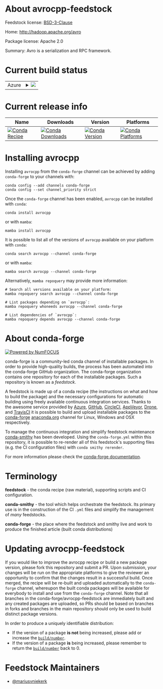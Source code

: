 About avrocpp-feedstock
=======================

Feedstock license: [BSD-3-Clause](https://github.com/conda-forge/avrocpp-feedstock/blob/main/LICENSE.txt)

Home: http://hadoop.apache.org/avro

Package license: Apache 2.0

Summary: Avro is a serialization and RPC framework.

Current build status
====================


<table>
    
  <tr>
    <td>Azure</td>
    <td>
      <details>
        <summary>
          <a href="https://dev.azure.com/conda-forge/feedstock-builds/_build/latest?definitionId=2756&branchName=main">
            <img src="https://dev.azure.com/conda-forge/feedstock-builds/_apis/build/status/avrocpp-feedstock?branchName=main">
          </a>
        </summary>
        <table>
          <thead><tr><th>Variant</th><th>Status</th></tr></thead>
          <tbody><tr>
              <td>linux_64</td>
              <td>
                <a href="https://dev.azure.com/conda-forge/feedstock-builds/_build/latest?definitionId=2756&branchName=main">
                  <img src="https://dev.azure.com/conda-forge/feedstock-builds/_apis/build/status/avrocpp-feedstock?branchName=main&jobName=linux&configuration=linux%20linux_64_" alt="variant">
                </a>
              </td>
            </tr><tr>
              <td>osx_64</td>
              <td>
                <a href="https://dev.azure.com/conda-forge/feedstock-builds/_build/latest?definitionId=2756&branchName=main">
                  <img src="https://dev.azure.com/conda-forge/feedstock-builds/_apis/build/status/avrocpp-feedstock?branchName=main&jobName=osx&configuration=osx%20osx_64_" alt="variant">
                </a>
              </td>
            </tr><tr>
              <td>win_64</td>
              <td>
                <a href="https://dev.azure.com/conda-forge/feedstock-builds/_build/latest?definitionId=2756&branchName=main">
                  <img src="https://dev.azure.com/conda-forge/feedstock-builds/_apis/build/status/avrocpp-feedstock?branchName=main&jobName=win&configuration=win%20win_64_" alt="variant">
                </a>
              </td>
            </tr>
          </tbody>
        </table>
      </details>
    </td>
  </tr>
</table>

Current release info
====================

| Name | Downloads | Version | Platforms |
| --- | --- | --- | --- |
| [![Conda Recipe](https://img.shields.io/badge/recipe-avrocpp-green.svg)](https://anaconda.org/conda-forge/avrocpp) | [![Conda Downloads](https://img.shields.io/conda/dn/conda-forge/avrocpp.svg)](https://anaconda.org/conda-forge/avrocpp) | [![Conda Version](https://img.shields.io/conda/vn/conda-forge/avrocpp.svg)](https://anaconda.org/conda-forge/avrocpp) | [![Conda Platforms](https://img.shields.io/conda/pn/conda-forge/avrocpp.svg)](https://anaconda.org/conda-forge/avrocpp) |

Installing avrocpp
==================

Installing `avrocpp` from the `conda-forge` channel can be achieved by adding `conda-forge` to your channels with:

```
conda config --add channels conda-forge
conda config --set channel_priority strict
```

Once the `conda-forge` channel has been enabled, `avrocpp` can be installed with `conda`:

```
conda install avrocpp
```

or with `mamba`:

```
mamba install avrocpp
```

It is possible to list all of the versions of `avrocpp` available on your platform with `conda`:

```
conda search avrocpp --channel conda-forge
```

or with `mamba`:

```
mamba search avrocpp --channel conda-forge
```

Alternatively, `mamba repoquery` may provide more information:

```
# Search all versions available on your platform:
mamba repoquery search avrocpp --channel conda-forge

# List packages depending on `avrocpp`:
mamba repoquery whoneeds avrocpp --channel conda-forge

# List dependencies of `avrocpp`:
mamba repoquery depends avrocpp --channel conda-forge
```


About conda-forge
=================

[![Powered by
NumFOCUS](https://img.shields.io/badge/powered%20by-NumFOCUS-orange.svg?style=flat&colorA=E1523D&colorB=007D8A)](https://numfocus.org)

conda-forge is a community-led conda channel of installable packages.
In order to provide high-quality builds, the process has been automated into the
conda-forge GitHub organization. The conda-forge organization contains one repository
for each of the installable packages. Such a repository is known as a *feedstock*.

A feedstock is made up of a conda recipe (the instructions on what and how to build
the package) and the necessary configurations for automatic building using freely
available continuous integration services. Thanks to the awesome service provided by
[Azure](https://azure.microsoft.com/en-us/services/devops/), [GitHub](https://github.com/),
[CircleCI](https://circleci.com/), [AppVeyor](https://www.appveyor.com/),
[Drone](https://cloud.drone.io/welcome), and [TravisCI](https://travis-ci.com/)
it is possible to build and upload installable packages to the
[conda-forge](https://anaconda.org/conda-forge) [anaconda.org](https://anaconda.org/)
channel for Linux, Windows and OSX respectively.

To manage the continuous integration and simplify feedstock maintenance
[conda-smithy](https://github.com/conda-forge/conda-smithy) has been developed.
Using the ``conda-forge.yml`` within this repository, it is possible to re-render all of
this feedstock's supporting files (e.g. the CI configuration files) with ``conda smithy rerender``.

For more information please check the [conda-forge documentation](https://conda-forge.org/docs/).

Terminology
===========

**feedstock** - the conda recipe (raw material), supporting scripts and CI configuration.

**conda-smithy** - the tool which helps orchestrate the feedstock.
                   Its primary use is in the construction of the CI ``.yml`` files
                   and simplify the management of *many* feedstocks.

**conda-forge** - the place where the feedstock and smithy live and work to
                  produce the finished article (built conda distributions)


Updating avrocpp-feedstock
==========================

If you would like to improve the avrocpp recipe or build a new
package version, please fork this repository and submit a PR. Upon submission,
your changes will be run on the appropriate platforms to give the reviewer an
opportunity to confirm that the changes result in a successful build. Once
merged, the recipe will be re-built and uploaded automatically to the
`conda-forge` channel, whereupon the built conda packages will be available for
everybody to install and use from the `conda-forge` channel.
Note that all branches in the conda-forge/avrocpp-feedstock are
immediately built and any created packages are uploaded, so PRs should be based
on branches in forks and branches in the main repository should only be used to
build distinct package versions.

In order to produce a uniquely identifiable distribution:
 * If the version of a package **is not** being increased, please add or increase
   the [``build/number``](https://docs.conda.io/projects/conda-build/en/latest/resources/define-metadata.html#build-number-and-string).
 * If the version of a package **is** being increased, please remember to return
   the [``build/number``](https://docs.conda.io/projects/conda-build/en/latest/resources/define-metadata.html#build-number-and-string)
   back to 0.

Feedstock Maintainers
=====================

* [@mariusvniekerk](https://github.com/mariusvniekerk/)

